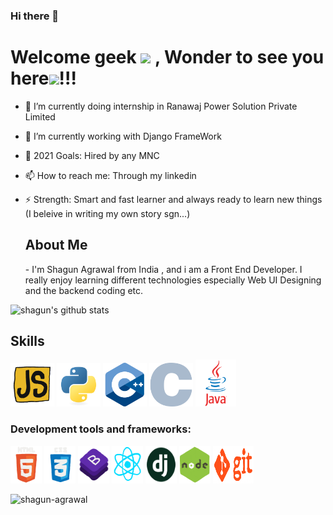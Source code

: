 ### Hi there 👋

<h1>Welcome geek <img src="https://emojis.slackmojis.com/emojis/images/1531849430/4246/blob-sunglasses.gif?1531849430" width="30"/>
, Wonder to see you here<img src="https://raw.githubusercontent.com/MartinHeinz/MartinHeinz/master/wave.gif" width="30px">!!! </h1>



- 🔭 I’m currently doing internship in Ranawaj Power Solution Private Limited
- 🌱 I’m currently working with Django FrameWork
- 🥅 2021 Goals: Hired by any MNC
- 📫 How to reach me: Through my linkedin
- ⚡ Strength: Smart and fast learner and always ready to learn new things (I beleive in writing my own story sgn...)



  <h2>About Me</h2> - I'm Shagun Agrawal from India , and i am a Front End Developer. I really enjoy learning different technologies especially Web UI Designing  and the backend coding etc.


![shagun's github stats](https://github-readme-stats.vercel.app/api?username=shagun-agrawal&hide=issues&show_icons=true&theme=onedark)
<h2>Skills</h2>
<p> 
<img src="https://github.com/shagun-agrawal/shagun-agrawal/blob/main/res/js.gif" height="70">
<img src="https://raw.githubusercontent.com/devicons/devicon/master/icons/python/python-original.svg" alt="python" height="70"/>
<img src="https://raw.githubusercontent.com/devicons/devicon/master/icons/cplusplus/cplusplus-original.svg" alt="cplusplus"height="70"/>
<img src="https://raw.githubusercontent.com/devicons/devicon/master/icons/c/c-original.svg" alt="c"height="70"/>
    <img src="https://raw.githubusercontent.com/devicons/devicon/master/icons/java/java-original-wordmark.svg" alt="html5" width="65" height="75"/> 
</p>
<h3>Development tools and frameworks:</h3>
<p>
  <img src="https://github.com/shagun-agrawal/shagun-agrawal/blob/main/res/html.gif" alt="html5" width="50" height="60"/> 
  <img src="https://github.com/shagun-agrawal/shagun-agrawal/blob/main/res/css.gif" alt="html5" width="50" height="60"/> 
  <img src="https://github.com/shagun-agrawal/shagun-agrawal/blob/main/res/bootstrap.gif" alt="html5" width="50" height="60"/> 
  <img src="https://github.com/shagun-agrawal/shagun-agrawal/blob/main/res/react.gif" alt="html5" width="50" height="60"/> 
  <img src="https://github.com/shagun-agrawal/shagun-agrawal/blob/main/res/django.png" alt="html5" width="50" height="60"/> 
  <img src="https://github.com/shagun-agrawal/shagun-agrawal/blob/main/res/node.gif" alt="html5" width="50" height="60"/> 
  <img src="https://github.com/shagun-agrawal/shagun-agrawal/blob/main/res/Gir.gif" alt="html5" width="65" height="60"/> 
  
</p>


<img src="https://github-readme-stats.vercel.app/api/top-langs/?username=shagun-agrawal&langs_count=7&layout=compact&theme=onedark" alt="shagun-agrawal">
